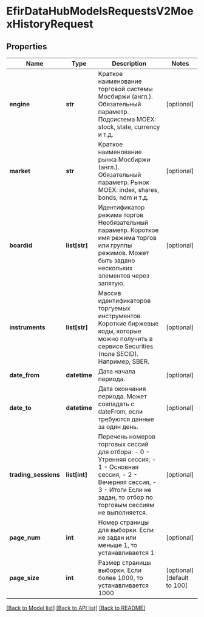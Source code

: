 # EfirDataHubModelsRequestsV2MoexHistoryRequest

## Properties
Name | Type | Description | Notes
------------ | ------------- | ------------- | -------------
**engine** | **str** | Краткое наименование торговой системы Мосбиржи (англ.). Обязательный параметр. Подсистема MOEX: stock, state, currency и т.д. | [optional] 
**market** | **str** | Краткое наименование рынка Мосбиржи (англ.). Обязательный параметр. Рынок MOEX: index, shares, bonds, ndm и т.д. | [optional] 
**boardid** | **list[str]** | Идентификатор режима торгов Необязательный параметр. Короткое имя режима торгов или группы режимов. Может быть задано нескольких элементов через запятую. | [optional] 
**instruments** | **list[str]** | Массив идентификаторов торгуемых инструментов. Короткие биржевые коды, которые можно получить в сервисе Securities (поле SECID). Например, SBER. | [optional] 
**date_from** | **datetime** | Дата начала периода. | [optional] 
**date_to** | **datetime** | Дата окончания периода. Может совпадать с dateFrom, если требуются данные за один день. | [optional] 
**trading_sessions** | **list[int]** | Перечень номеров торговых сессий для отбора:  - 0 - Утренняя сессия,  - 1 - Основная сессия,  - 2 - Вечерняя сессия,  - 3 - Итоги  Если не задан, то отбор по торговым сессиям не выполняется. | [optional] 
**page_num** | **int** | Номер страницы для выборки. Если не задан или меньше 1, то устанавливается 1 | [optional] 
**page_size** | **int** | Размер страницы выборки. Если более 1000, то устанавливается 1000 | [optional] [default to 100]

[[Back to Model list]](../README.md#documentation-for-models) [[Back to API list]](../README.md#documentation-for-api-endpoints) [[Back to README]](../README.md)

